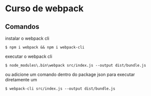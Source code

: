 # Curso de webpack

## Comandos

instalar o webpack cli
```
$ npm i webpack && npm i webpack-cli
```

executar o webpack cli
```
$ node_modules\.bin\webpack src/index.js --output dist/bundle.js
```

ou adicione um comando dentro do package json para executar diretamente um
```
$ webpack-cli src/index.js --output dist/bundle.js
```